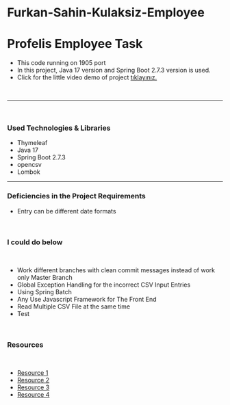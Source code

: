 # Furkan-Sahin-Kulaksiz-Employee
<h1>Profelis Employee Task</h1>
<ul>
<li>This code running on 1905 port</li>
<li>In this project, Java 17 version and Spring Boot 2.7.3 version is used.</li>
<li>Click for the little video demo of project <a href="https://drive.google.com/drive/folders/12sZh3BbQh3lXGokN0bFHfIzfmOnW1rqK?usp=sharing">tıklayınız.</a></li>
</ul>

<br>
<hr>
<br>
<h3>Used Technologies & Libraries</h3>
<ul class="list-group list-group-flush">
<li>Thymeleaf</li>
<li>Java 17</li>
<li>Spring Boot 2.7.3</li>
<li>opencsv</li>
<li>Lombok</li>
</ul>
<hr>
<h3>Deficiencies in the Project Requirements</h3>
<ul>
<li class="list-group-item">Entry can be different date formats</li>
</ul>
<br>
<h3>I could do below</h3>
<br>
<ul>
<li>Work different branches with clean commit messages instead of work only Master Branch</li>
<li>Global Exception Handling for the incorrect CSV Input Entries</li>
<li>Using Spring Batch</li>
<li>Any Use Javascript Framework for The Front End </li>
<li>Read Multiple CSV File at the same time</li>
<li>Test</li>
</ul>
<br>
<h3>Resources</h3>
<br>
<ul class="list-group">
<li><a href="https://stackoverflow.com/questions/58070607/how-to-set-a-button-onclick-event-and-link-to-thymeleaf-controller" class="list-group-item list-group-item-action">Resource 1</a></li>
<li><a href="https://www.codegrepper.com/code-examples/java/find+max+value+in+hashmap+java+8" class="list-group-item list-group-item-action list-group-item-primary">Resource 2</a></li>
<li><a href="https://howtodoinjava.com/spring-batch/flatfileitemreader-read-csv-example/#read" class="list-group-item list-group-item-action list-group-item-secondary">Resource 3</a></li>
<li><a href="https://attacomsian.com/blog/spring-boot-upload-parse-csv-file" class="list-group-item list-group-item-action list-group-item-success">Resource 4</a></li>
</ul>




